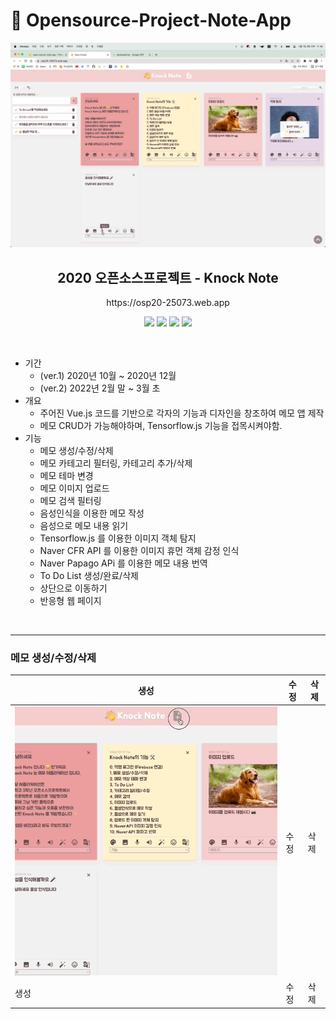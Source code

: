 # 🐥 Opensource-Project-Note-App

![](./images/메인화면.png)

<div align='center'>
<h2><b>2020 오픈소스프로젝트 - Knock Note</b></h2>
<p>https://osp20-25073.web.app</p>

<img src="https://img.shields.io/badge/Vue.js-4FC08D?style=flat-square&logo=Vue.js&logoColor=white"/></a>
<img src="https://img.shields.io/badge/HTML-E34F26?style=flat-square&logo=HTML5&logoColor=white"/></a>
<img src="https://img.shields.io/badge/SCSS-CC6699?style=flat-square&logo=SASS&logoColor=white"/></a>
<img src="https://img.shields.io/badge/Node.js-339933?style=flat-square&logo=Node.js&logoColor=white"/></a>

</div>

<br/>

-   기간
    -   (ver.1) 2020년 10월 ~ 2020년 12월
    -   (ver.2) 2022년 2월 말 ~ 3월 초
-   개요
    -   주어진 Vue.js 코드를 기반으로 각자의 기능과 디자인을 창조하여 메모 앱 제작
    -   메모 CRUD가 가능해야하며, Tensorflow.js 기능을 접목시켜야함.
-   기능
    -   메모 생성/수정/삭제
    -   메모 카테고리 필터링, 카테고리 추가/삭제
    -   메모 테마 변경
    -   메모 이미지 업로드
    -   메모 검색 필터링
    -   음성인식을 이용한 메모 작성
    -   음성으로 메모 내용 읽기
    -   Tensorflow.js 를 이용한 이미지 객체 탐지
    -   Naver CFR API 를 이용한 이미지 휴먼 객체 감정 인식
    -   Naver Papago APi 를 이용한 메모 내용 번역
    -   To Do List 생성/완료/삭제
    -   상단으로 이동하기
    -   반응형 웹 페이지

<br/>
<hr/>

### 메모 생성/수정/삭제

| 생성                       | 수정 | 삭제 |
| -------------------------- | ---- | ---- |
| ![](./images/메모생성.gif) | 수정 | 삭제 |
| 생성                       | 수정 | 삭제 |
